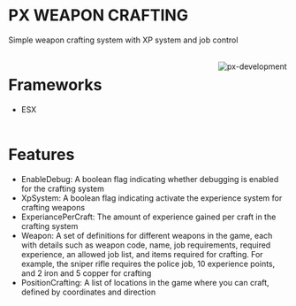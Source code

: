 # PX WEAPON CRAFTING
Simple weapon crafting system with XP system and job control<br><br>
<p><img align="right" src="https://cdn.discordapp.com/attachments/869944683235794954/1196241862055432262/PX_1920-100.jpg?ex=65b6ea0d&is=65a4750d&hm=117ae31ad94ded1e2e76c3c84dbaded7f7c2c796a0ff92f9bc679fb8993b6d08&" alt="px-development" /></p>


# **Frameworks**
- ESX<br><br>
# **Features**
- EnableDebug: A boolean flag indicating whether debugging is enabled for the crafting system<br>
- XpSystem: A boolean flag indicating activate the experience system for crafting weapons<br>
- ExperiancePerCraft: The amount of experience gained per craft in the crafting system<br>
- Weapon: A set of definitions for different weapons in the game, each with details such as weapon code, name, job requirements, required experience, an allowed job list, and items required for crafting. For example, the sniper rifle requires the police job, 10 experience points, and 2 iron and 5 copper for crafting<br>
- PositionCrafting: A list of locations in the game where you can craft, defined by coordinates and direction<br>


